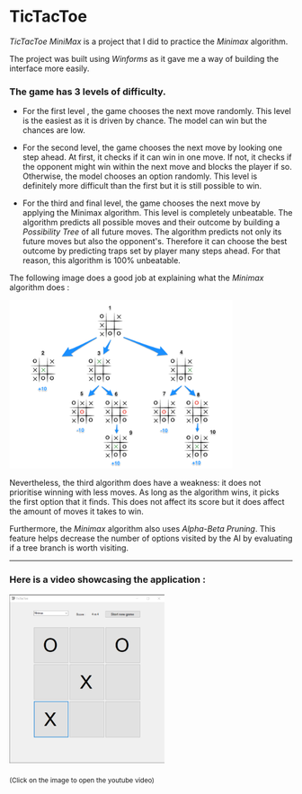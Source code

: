 # TicTacToe

*TicTacToe MiniMax* is a project that I did to practice the *Minimax* algorithm. 

The project was built using *Winforms* as it gave me a way of building the interface more easily. 


### The game has 3 levels of difficulty.

- For the first level , the game chooses the next move randomly. This level is the easiest as it is driven by chance. The model can win but the chances are low.

- For the second level, the game chooses the next move by looking one step ahead. At first, it checks if it can win in one move. If not, it checks if the opponent might win within the next move and blocks the player if so. Otherwise, the model chooses an option randomly. This level is definitely more difficult than the first but it is still possible to win. 

- For the third and final level, the game chooses the next move by applying the Minimax algorithm. This level is completely unbeatable. The algorithm predicts all possible moves and their outcome by building a *Possibility Tree* of all future moves. The algorithm predicts not only its future moves but also the opponent's. Therefore it can choose the best outcome by predicting traps set by player many steps ahead. For that reason, this algorithm is 100% unbeatable. 

The following image does a good job at explaining what the *Minimax* algorithm does :

<img height="300" src="./images/minimax_example.png">

Nevertheless, the third algorithm does have a weakness: it does not prioritise winning with less moves. As long as the algorithm wins, it picks the first option that it finds. This does not affect its score but it does affect the amount of moves it takes to win.

Furthermore, the *Minimax* algorithm also uses *Alpha-Beta Pruning*. This feature helps decrease the number of options visited by the AI by evaluating if a tree branch is worth visiting. 

---

### Here is a video showcasing the application : 

[<img height="300" src="./images/thumbnail.png">](https://youtu.be/ZiPJsBxG1pc)

<sub>
  (Click on the image to open the youtube video)
</sub>
